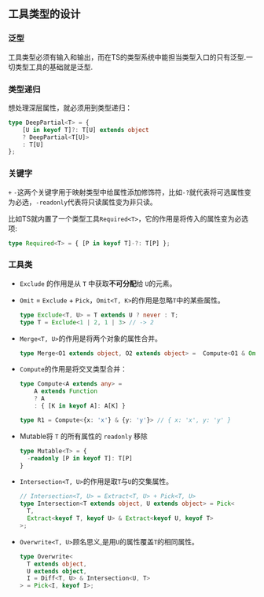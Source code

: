 ## 工具类型的设计

### 泛型

工具类型必须有输入和输出，而在TS的类型系统中能担当类型入口的只有泛型.一切类型工具的基础就是泛型.

### 类型递归

想处理深层属性，就必须用到类型递归：

```ts
type DeepPartial<T> = {
    [U in keyof T]?: T[U] extends object
    ? DeepPartial<T[U]>
    : T[U]
};
```

### 关键字

`+` `-`这两个关键字用于映射类型中给属性添加修饰符，比如`-?`就代表将可选属性变为必选，`-readonly`代表将只读属性变为非只读。

比如TS就内置了一个类型工具`Required<T>`，它的作用是将传入的属性变为必选项:

```ts
type Required<T> = { [P in keyof T]-?: T[P] };
```

### 工具类

- `Exclude` 的作用是从 `T` 中获取**不可分配**给 `U`的元素。

- `Omit` = `Exclude` + `Pick`，`Omit<T, K>`的作用是忽略`T`中的某些属性。

  ```ts
  type Exclude<T, U> = T extends U ? never : T;
  type T = Exclude<1 | 2, 1 | 3> // -> 2
  ```

  

- `Merge<T, U>`的作用是将两个对象的属性合并。

  ```ts
  type Merge<O1 extends object, O2 extends object> =  Compute<O1 & Omit<O2, keyof O1>>
  ```

  

- `Compute`的作用是将交叉类型合并：

  ```ts
  type Compute<A extends any> =
      A extends Function
      ? A
      : { [K in keyof A]: A[K] }
  
  type R1 = Compute<{x: 'x'} & {y: 'y'}> // { x: 'x', y: 'y' }
  ```

- Mutable将 `T` 的所有属性的 `readonly` 移除

  ```ts
  type Mutable<T> = {
    -readonly [P in keyof T]: T[P]
  }
  ```

- `Intersection<T, U>`的作用是取`T`与`U`的交集属性。

  ```ts
  // Intersection<T, U> = Extract<T, U> + Pick<T, U>
  type Intersection<T extends object, U extends object> = Pick<
    T,
    Extract<keyof T, keyof U> & Extract<keyof U, keyof T>
  >;
  ```

- `Overwrite<T, U>`顾名思义,是用`U`的属性覆盖`T`的相同属性。

  ```ts
  type Overwrite<
    T extends object,
    U extends object,
    I = Diff<T, U> & Intersection<U, T>
  > = Pick<I, keyof I>;
  ```

  

